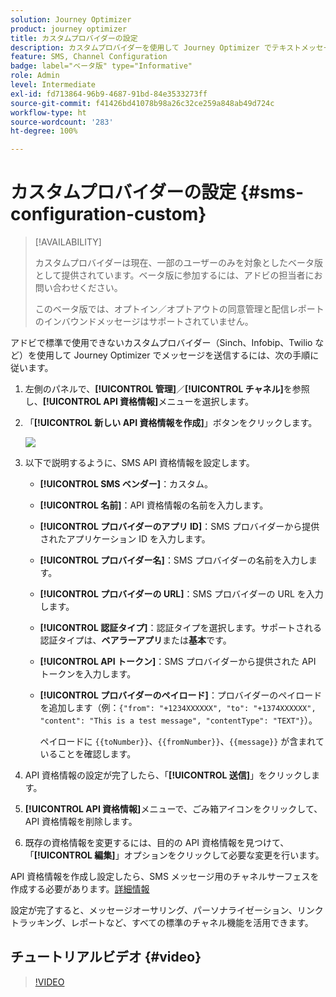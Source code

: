 ```yaml
---
solution: Journey Optimizer
product: journey optimizer
title: カスタムプロバイダーの設定
description: カスタムプロバイダーを使用して Journey Optimizer でテキストメッセージを送信するように環境を設定する方法を説明します
feature: SMS, Channel Configuration
badge: label="ベータ版" type="Informative"
role: Admin
level: Intermediate
exl-id: fd713864-96b9-4687-91bd-84e3533273ff
source-git-commit: f41426bd41078b98a26c32ce259a848ab49d724c
workflow-type: ht
source-wordcount: '283'
ht-degree: 100%

---
```


# カスタムプロバイダーの設定 {#sms-configuration-custom}

>[!AVAILABILITY]
>
>カスタムプロバイダーは現在、一部のユーザーのみを対象としたベータ版として提供されています。ベータ版に参加するには、アドビの担当者にお問い合わせください。
>
>このベータ版では、オプトイン／オプトアウトの同意管理と配信レポートのインバウンドメッセージはサポートされていません。

アドビで標準で使用できないカスタムプロバイダー（Sinch、Infobip、Twilio など）を使用して Journey Optimizer でメッセージを送信するには、次の手順に従います。

1. 左側のパネルで、**[!UICONTROL 管理]**／**[!UICONTROL チャネル]**&#x200B;を参照し、**[!UICONTROL API 資格情報]**&#x200B;メニューを選択します。

1. 「**[!UICONTROL 新しい API 資格情報を作成]**」ボタンをクリックします。

   ![](assets/sms_byo_1.png)

1. 以下で説明するように、SMS API 資格情報を設定します。

   * **[!UICONTROL SMS ベンダー]**：カスタム。

   * **[!UICONTROL 名前]**：API 資格情報の名前を入力します。

   * **[!UICONTROL プロバイダーのアプリ ID]**：SMS プロバイダーから提供されたアプリケーション ID を入力します。

   * **[!UICONTROL プロバイダー名]**：SMS プロバイダーの名前を入力します。

   * **[!UICONTROL プロバイダーの URL]**：SMS プロバイダーの URL を入力します。

   * **[!UICONTROL 認証タイプ]**：認証タイプを選択します。サポートされる認証タイプは、**ベアラーアプリ**&#x200B;または&#x200B;**基本**&#x200B;です。

   * **[!UICONTROL API トークン]**：SMS プロバイダーから提供された API トークンを入力します。

   * **[!UICONTROL プロバイダーのペイロード]**：プロバイダーのペイロードを追加します（例：`{"from": "+1234XXXXXX", "to": "+1374XXXXXX", "content": "This is a test message", "contentType": "TEXT"}`）。

     ペイロードに `{{toNumber}}`、`{{fromNumber}}`、`{{message}}` が含まれていることを確認します。

1. API 資格情報の設定が完了したら、「**[!UICONTROL 送信]**」をクリックします。

1. **[!UICONTROL API 資格情報]**&#x200B;メニューで、ごみ箱アイコンをクリックして、API 資格情報を削除します。

1. 既存の資格情報を変更するには、目的の API 資格情報を見つけて、「**[!UICONTROL 編集]**」オプションをクリックして必要な変更を行います。

API 資格情報を作成し設定したら、SMS メッセージ用のチャネルサーフェスを作成する必要があります。[詳細情報](sms-configuration-surface.md)

設定が完了すると、メッセージオーサリング、パーソナライゼーション、リンクトラッキング、レポートなど、すべての標準のチャネル機能を活用できます。

## チュートリアルビデオ {#video}

>[!VIDEO](https://video.tv.adobe.com/v/3431625)
